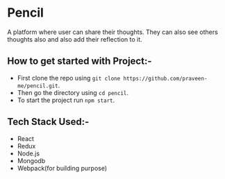 # Pencil
A platform where user can share their thoughts. They can also see others thoughts also and also add their reflection to it.

## How to get started with Project:-
* First clone the repo using `git clone https://github.com/praveen-me/pencil.git`.
* Then go the directory using `cd pencil`.
* To start the project run `npm start`.

## Tech Stack Used:-
* React
* Redux
* Node.js
* Mongodb
* Webpack(for building purpose)